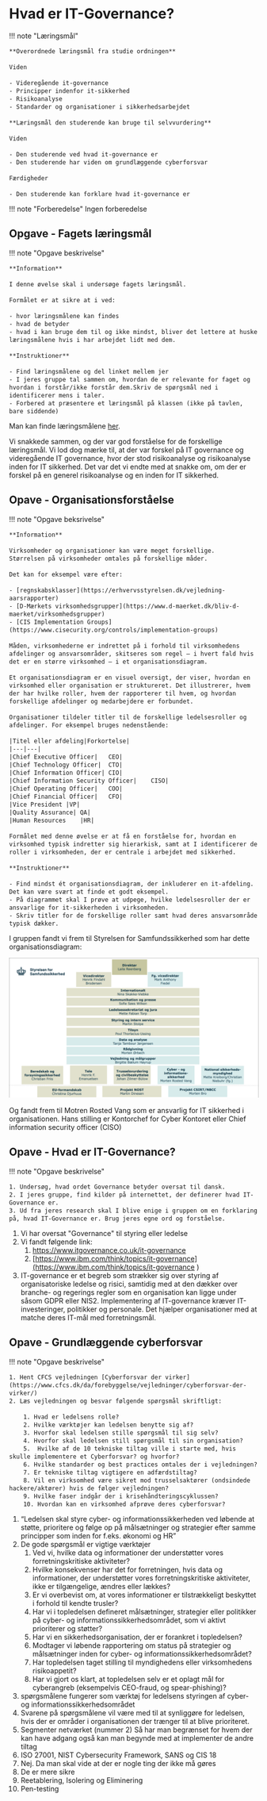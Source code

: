 # Hvad er IT-Governance?

!!! note "Læringsmål"

    **Overordnede læringsmål fra studie ordningen**

    Viden

    - Videregående it-governance
    - Principper indenfor it-sikkerhed
    - Risikoanalyse
    - Standarder og organisationer i sikkerhedsarbejdet
    
    **Læringsmål den studerende kan bruge til selvvurdering**

    Viden

    - Den studerende ved hvad it-governance er
    - Den studerende har viden om grundlæggende cyberforsvar

    Færdigheder

    - Den studerende kan forklare hvad it-governance er

!!! note "Forberedelse"
    Ingen forberedelse

## Opgave - Fagets læringsmål

!!! note "Opgave beskrivelse"

    **Information**

    I denne øvelse skal i undersøge fagets læringsmål.

    Formålet er at sikre at i ved:

    - hvor læringsmålene kan findes
    - hvad de betyder
    - hvad i kan bruge dem til og ikke mindst, bliver det lettere at huske læringsmålene hvis i har arbejdet lidt med dem.

    **Instruktioner**

    - Find læringsmålene og del linket mellem jer
    - I jeres gruppe tal sammen om, hvordan de er relevante for faget og hvordan i forstår/ikke forstår dem.Skriv de spørgsmål ned i identificerer mens i taler.
    - Forbered at præsentere et læringsmål på klassen (ikke på tavlen, bare siddende)

Man kan finde læringsmålene [her](https://esdhweb.ucl.dk/D22-1980440.pdf).

Vi snakkede sammen, og der var god forståelse for de forskellige læringsmål. Vi lod dog mærke til, at der var forskel på IT governance og videregående IT governance, hvor der stod risikoanalyse og risikoanalyse inden for IT sikkerhed. Det var det vi endte med at snakke om, om der er forskel på en generel risikoanalyse og en inden for IT sikkerhed.

## Opave - Organisationsforståelse

!!! note "Opgave beksrivelse"

    **Information**

    Virksomheder og organisationer kan være meget forskellige.
    Størrelsen på virksomheder omtales på forskellige måder.

    Det kan for eksempel være efter:

    - [regnskabsklasser](https://erhvervsstyrelsen.dk/vejledning-aarsrapporter)
    - [D-Mærkets virksomhedsgrupper](https://www.d-maerket.dk/bliv-d-maerket/virksomhedsgrupper)
    - [CIS Implementation Groups](https://www.cisecurity.org/controls/implementation-groups)

    Måden, virksomhederne er indrettet på i forhold til virksomhedens afdelinger og ansvarsområder, skitseres som regel – i hvert fald hvis det er en større virksomhed – i et organisationsdiagram.

    Et organisationsdiagram er en visuel oversigt, der viser, hvordan en virksomhed eller organisation er struktureret. Det illustrerer, hvem der har hvilke roller, hvem der rapporterer til hvem, og hvordan forskellige afdelinger og medarbejdere er forbundet.

    Organisationer tildeler titler til de forskellige ledelsesroller og afdelinger. For eksempel bruges nedenstående:

    |Titel eller afdeling|Forkortelse|
    |---|---|
    |Chief Executive Officer|	CEO|
    |Chief Technology Officer|	CTO|
    |Chief Information Officer|	CIO|
    |Chief Information Security Officer|	CISO|
    |Chief Operating Officer|	COO|
    |Chief Financial Officer|	CFO|
    |Vice President	|VP|
    |Quality Assurance|	QA|
    |Human Resources	|HR|

    Formålet med denne øvelse er at få en forståelse for, hvordan en virksomhed typisk indretter sig hierarkisk, samt at I identificerer de roller i virksomheden, der er centrale i arbejdet med sikkerhed.

    **Instruktioner**

    - Find mindst ét organisationsdiagram, der inkluderer en it-afdeling. Det kan være svært at finde et godt eksempel.
    - På diagrammet skal I prøve at udpege, hvilke ledelsesroller der er ansvarlige for it-sikkerheden i virksomheden.
    - Skriv titler for de forskellige roller samt hvad deres ansvarsområde typisk dækker.

I gruppen fandt vi frem til Styrelsen for Samfundssikkerhed
som har dette organisationsdiagram:

![alt text](image.png)

Og fandt frem til Motren Rosted Vang som er ansvarlig for IT sikkerhed i organisationen. Hans stilling er Kontorchef for Cyber Kontoret eller Chief information security officer (CISO)


## Opave - Hvad er IT-Governance?

!!! note "Opgave beskrivelse"

    1. Undersøg, hvad ordet Governance betyder oversat til dansk.
    2. I jeres gruppe, find kilder på internettet, der definerer hvad IT-Governance er.
    3. Ud fra jeres research skal I blive enige i gruppen om en forklaring på, hvad IT-Governance er. Brug jeres egne ord og forståelse.

1. Vi har oversat "Governance" til styring eller ledelse
2. Vi fandt følgende link:
    1. [https://www.itgovernance.co.uk/it-governance ](https://www.itgovernance.co.uk/it-governance)
    2. [https://www.ibm.com/think/topics/it-governance](https://www.ibm.com/think/topics/it-governance )
3. IT-governance er et begreb som strækker sig over styring af organisatoriske ledelse og risici, samtidig med at den dækker over branche- og regerings regler som en organisation kan ligge under såsom GDPR eller NIS2. Implementering af IT-governance kræver IT-investeringer, politikker og personale. Det hjælper organisationer med at matche deres IT-mål med forretningsmål.


## Opave - Grundlæggende cyberforsvar

!!! note "Opgave beskrivelse"

    1. Hent CFCS vejledningen [Cyberforsvar der virker](https://www.cfcs.dk/da/forebyggelse/vejledninger/cyberforsvar-der-virker/)
    2. Læs vejledningen og besvar følgende spørgsmål skriftligt:

        1. Hvad er ledelsens rolle?
        2. Hvilke værktøjer kan ledelsen benytte sig af?
        3. Hvorfor skal ledelsen stille spørgsmål til sig selv?
        4. Hvorfor skal ledelsen still spørgsmål til sin organisation?
        5.  Hvilke af de 10 tekniske tiltag ville i starte med, hvis skulle implementere et Cyberforsvar? og hvorfor?
        6. Hvilke standarder og best practices omtales der i vejledningen?
        7. Er tekniske tiltag vigtigere en adfærdstiltag?
        8. Vil en virksomhed være sikret mod trusselsaktører (ondsindede hackere/aktører) hvis de følger vejledningen?
        9. Hvilke faser indgår der i krisehåndteringscyklussen?
        10. Hvordan kan en virksomhed afprøve deres cyberforsvar?

1. “Ledelsen skal styre cyber- og informationssikkerheden ved løbende at støtte, prioritere og følge op på målsætninger og strategier efter samme principper som inden for f.eks. økonomi og HR”
2. De gode spørgsmål er vigtige værktøjer
    1. Ved vi, hvilke data og informationer der understøtter vores forretningskritiske aktiviteter?
    2. Hvilke konsekvenser har det for forretningen, hvis data og informationer, der understøtter vores forretningskritiske aktiviteter, ikke er tilgængelige, ændres eller lækkes?
    3. Er vi overbevist om, at vores informationer er tilstrækkeligt beskyttet i forhold til kendte trusler?
    4. Har vi i topledelsen defineret målsætninger, strategier eller politikker på cyber- og informationssikkerhedsområdet, som vi aktivt prioriterer og støtter?
    5. Har vi en sikkerhedsorganisation, der er forankret i topledelsen?
    6. Modtager vi løbende rapportering om status på strategier og målsætninger inden for cyber- og informationssikkerhedsområdet?
    7. Har topledelsen taget stilling til myndighedens eller virksomhedens risikoappetit?
    8. Har vi gjort os klart, at topledelsen selv er et oplagt mål for cyberangreb (eksempelvis CEO-fraud, og spear-phishing)?
3. spørgsmålene fungerer som værktøj for ledelsens styringen af cyber- og informationssikkerhedsområdet
4. Svarene på spørgsmålene vil være med til at synliggøre for ledelsen, hvis der er områder i organisationen der trænger til at blive prioriteret.
5. Segmenter netværket (nummer 2) Så har man begrænset for hvem der kan have adgang også kan man begynde med at implementer de andre tiltag
6. ISO 27001, NIST Cybersecurity Framework, SANS og CIS 18
7. Nej. Da man skal vide at der er nogle ting der ikke må gøres
8. De er mere sikre
9. Reetablering, Isolering og Eliminering
10. Pen-testing
